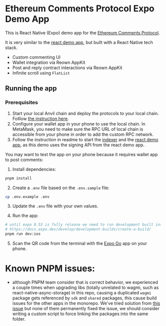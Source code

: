 # Ethereum Comments Protocol Expo Demo App

This is React Native (Expo) demo app for the [Ethereum Comments Protocol](https://docs.ethcomments.xyz).

It is very similar to the [react demo app](https://github.com/ecp-eth/comments-monorepo/tree/main/apps/demo), but built with a React Native tech stack.

- Custom commenting UI
- Wallet integration via Reown AppKit
- Post and reply contract interactions via Reown AppKit
- Infinite scroll using `FlatList`

## Running the app

### Prerequisites

1. Start your local Anvil chain and deploy the protocols to your local chain. Folllow [the instruction here](https://docs.ethcomments.xyz/test-with-anvil).
2. Configure your wallet app in your phone to use the local chain. In MetaMask, you need to make sure the RPC URL of local chain is accessible from your phone in order to add the custom RPC network.
3. Follow the instruction in readme to start the [indexer](https://github.com/ecp-eth/comments-monorepo/tree/main/apps/indexer) and the [react demo app](https://github.com/ecp-eth/comments-monorepo/tree/main/apps/demo), as this demo uses the signing API from the react demo app.

You may want to test the app on your phone because it requires wallet app to post comments:

1. Install dependencies:

```bash
pnpm install
```

2. Create a `.env` file based on the `.env.sample` file:

```bash
cp .env.example .env
```

3. Update the `.env` file with your own values.

4. Run the app:

```bash
# until expo 0.53 is fully release we need to run development built instead
# https://docs.expo.dev/develop/development-builds/create-a-build/
pnpm run dev:ios
```

5. Scan the QR code from the terminal with the [Expo Go](https://expo.dev/go) app on your phone.

# Known PNPM issues:

- although PNPM team consider that is correct behavior, we experienced a couple times when upgrading libs (totally unrelated to wagmi, such as react-native-async-storage) in this repo, causing a duplicated `wagmi` package gets referenced by `sdk` and `shared` packages, this cause build issues for the other apps in the monorepo. We've tried solution from [this issue](https://github.com/pnpm/pnpm/issues/5585) but none of them permanently fixed the issue, we should consider writing a custom script to force linking the packages into the same folder.
